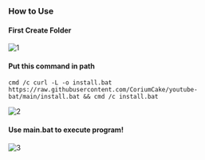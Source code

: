 ### How to Use

#### First Create Folder
![1](https://user-images.githubusercontent.com/45147371/207048847-0911a933-7671-4452-9872-51476e174226.png)
  
  
#### Put this command in path
`cmd /c curl -L -o install.bat https://raw.githubusercontent.com/CoriumCake/youtube-bat/main/install.bat && cmd /c install.bat`
  
![2](https://user-images.githubusercontent.com/45147371/207048856-8346f933-d403-4603-b2b8-74ab87bb89b2.png)

#### Use main.bat to execute program!
![3](https://user-images.githubusercontent.com/45147371/207048860-97c7c1e0-4748-4d36-a5b7-762fdf5b68f4.png)
